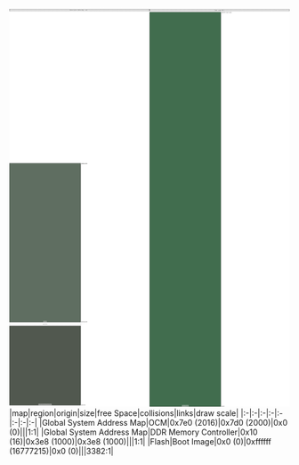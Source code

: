 ![memory map diagram](A3_region_exceeds_height-no_maxaddress_set_redux.png)
|map|region|origin|size|free Space|collisions|links|draw scale|
|:-|:-|:-|:-|:-|:-|:-|:-|
|Global System Address Map|<span style='color:(43, 62, 45)'>OCM</span>|0x7e0 (2016)|0x7d0 (2000)|0x0 (0)|||1:1|
|Global System Address Map|<span style='color:(24, 33, 21)'>DDR Memory Controller</span>|0x10 (16)|0x3e8 (1000)|0x3e8 (1000)|||1:1|
|Flash|<span style='color:(3, 61, 20)'>Boot Image</span>|0x0 (0)|0xffffff (16777215)|0x0 (0)|||3382:1|
